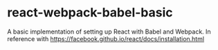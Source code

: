 # react-webpack-babel-basic

A basic implementation of setting up React with Babel and Webpack. In reference with https://facebook.github.io/react/docs/installation.html
